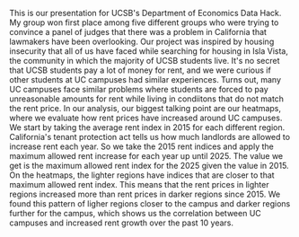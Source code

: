 This is our presentation for UCSB's Department of Economics Data Hack.
My group won first place among five different groups who were trying to convince a panel of judges that there was a problem in California that lawmakers have been overlooking.
Our project was inspired by housing insecurity that all of us have faced while searching for housing in Isla Vista, the community in which the majority of UCSB students live.
It's no secret that UCSB students pay a lot of money for rent, and we were curious if other students at UC campuses had similar experiences.
Turns out, many UC campuses face similar problems where students are forced to pay unreasonable amounts for rent while living in condiitons that do not match the rent price.
In our analysis, our biggest talking point are our heatmaps, where we evaluate how rent prices have increased around UC campuses.
We start by taking the average rent index in 2015 for each different region.
California's tenant protection act tells us how much landlords are allowed to increase rent each year.
So we take the 2015 rent indices and apply the maximum allowed rent increase for each year up until 2025.
The value we get is the maximum allowed rent index for the 2025 given the value in 2015.
On the heatmaps, the lighter regions have indices that are closer to that maximum allowed rent index. 
This means that the rent prices in lighter regions increased more than rent prices in darker regions since 2015.
We found this pattern of ligher regions closer to the campus and darker regions further for the campus, which shows us the correlation between UC campuses and increased rent growth over the past 10 years.
